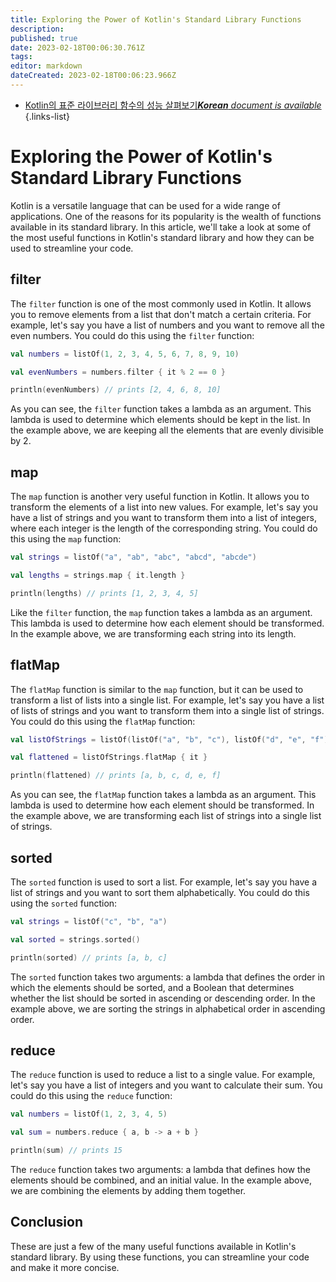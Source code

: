 ```yaml
---
title: Exploring the Power of Kotlin's Standard Library Functions
description: 
published: true
date: 2023-02-18T00:06:30.761Z
tags: 
editor: markdown
dateCreated: 2023-02-18T00:06:23.966Z
---
```


- [Kotlin의 표준 라이브러리 함수의 성능 살펴보기***Korean** document is available*](/ko/Knowledge-base/Kotlin/exploring-the-power-of-kotlin-s-standard-library-functions)
{.links-list}


# Exploring the Power of Kotlin's Standard Library Functions

Kotlin is a versatile language that can be used for a wide range of applications. One of the reasons for its popularity is the wealth of functions available in its standard library. In this article, we'll take a look at some of the most useful functions in Kotlin's standard library and how they can be used to streamline your code.

## filter

The `filter` function is one of the most commonly used in Kotlin. It allows you to remove elements from a list that don't match a certain criteria. For example, let's say you have a list of numbers and you want to remove all the even numbers. You could do this using the `filter` function:

```kotlin
val numbers = listOf(1, 2, 3, 4, 5, 6, 7, 8, 9, 10)

val evenNumbers = numbers.filter { it % 2 == 0 }

println(evenNumbers) // prints [2, 4, 6, 8, 10]
```

As you can see, the `filter` function takes a lambda as an argument. This lambda is used to determine which elements should be kept in the list. In the example above, we are keeping all the elements that are evenly divisible by 2.

## map

The `map` function is another very useful function in Kotlin. It allows you to transform the elements of a list into new values. For example, let's say you have a list of strings and you want to transform them into a list of integers, where each integer is the length of the corresponding string. You could do this using the `map` function:

```kotlin
val strings = listOf("a", "ab", "abc", "abcd", "abcde")

val lengths = strings.map { it.length }

println(lengths) // prints [1, 2, 3, 4, 5]
```

Like the `filter` function, the `map` function takes a lambda as an argument. This lambda is used to determine how each element should be transformed. In the example above, we are transforming each string into its length.

## flatMap

The `flatMap` function is similar to the `map` function, but it can be used to transform a list of lists into a single list. For example, let's say you have a list of lists of strings and you want to transform them into a single list of strings. You could do this using the `flatMap` function:

```kotlin
val listOfStrings = listOf(listOf("a", "b", "c"), listOf("d", "e", "f"))

val flattened = listOfStrings.flatMap { it }

println(flattened) // prints [a, b, c, d, e, f]
```

As you can see, the `flatMap` function takes a lambda as an argument. This lambda is used to determine how each element should be transformed. In the example above, we are transforming each list of strings into a single list of strings.

## sorted

The `sorted` function is used to sort a list. For example, let's say you have a list of strings and you want to sort them alphabetically. You could do this using the `sorted` function:

```kotlin
val strings = listOf("c", "b", "a")

val sorted = strings.sorted()

println(sorted) // prints [a, b, c]
```

The `sorted` function takes two arguments: a lambda that defines the order in which the elements should be sorted, and a Boolean that determines whether the list should be sorted in ascending or descending order. In the example above, we are sorting the strings in alphabetical order in ascending order.

## reduce

The `reduce` function is used to reduce a list to a single value. For example, let's say you have a list of integers and you want to calculate their sum. You could do this using the `reduce` function:

```kotlin
val numbers = listOf(1, 2, 3, 4, 5)

val sum = numbers.reduce { a, b -> a + b }

println(sum) // prints 15
```

The `reduce` function takes two arguments: a lambda that defines how the elements should be combined, and an initial value. In the example above, we are combining the elements by adding them together.

## Conclusion

These are just a few of the many useful functions available in Kotlin's standard library. By using these functions, you can streamline your code and make it more concise.